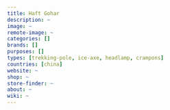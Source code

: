 ```yaml
---
title: Haft Gohar
description: ~
image: ~
remote-image: ~
categories: []
brands: []
purposes: []
types: [trekking-pole, ice-axe, headlamp, crampons]
countries: [china]
website: ~
shop: ~
store-finder: ~
about: ~
wiki: ~
---
```

